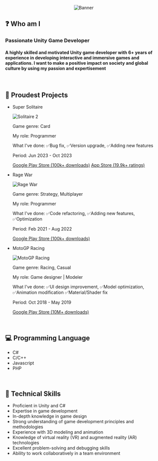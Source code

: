 <p align="center">
  <img src="https://i.ibb.co/bbS7b9S/Banner.jpg" alt="Banner" border="0">
</p>

## ❓ Who am I

<h3>
  Passionate Unity Game Developer
</h3>

<h4>
  <p>A highly skilled and motivated Unity game developer with 6+ years of experience in developing interactive and immersive games and applications.
    I want to make a positive impact on society and global culture by using my passion and expertisement</p>
</h4>

<br/>

## 💪 Proudest Projects

- Super Solitaire
  <p>
    <img src="https://i.ibb.co/fdf79BC/Solitaire-2.webp" alt="Solitaire 2" border="0">
  </p>
  <p>Game genre: Card</p>
  <p>My role: Programmer</p>
  <p>What I've done: ✅Bug fix, ✅Version upgrade, ✅Adding new features</p>
  <p>Period: Jun 2023 - Oct 2023</p>
  <p>
    <a href="https://play.google.com/store/apps/details?id=com.thebinaryfamily.supersolitaire">Google Play Store (100k+ downloads)</a>
    <a href="https://apps.apple.com/us/app/super-solitaire-card-game/id1274440615">App Store (19.9k+ ratings)</a>
  </p>
  
- Rage War
  <p>
    <img src="https://i.ibb.co/NxfYpfN/Rage-War.webp" alt="Rage War" border="0">    
  </p>
  <p>Game genre: Strategy, Multiplayer</p>
  <p>My role: Programmer</p>
  <p>What I've done: ✅Code refactoring, ✅Adding new features, ✅Optimization</p>
  <p>Period: Feb 2021 - Aug 2022</p>
  <p>
    <a href="https://play.google.com/store/apps/details?id=com.furystudio.ragewar">Google Play Store (100k+ downloads)</a>
  </p>

- MotoGP Racing
  <p>
    <img src="https://i.ibb.co/0f2pWNn/Moto-GP-Racing.webp" alt="MotoGP Racing" border="0">
  </p>
  <p>Game genre: Racing, Casual</p>
  <p>My role: Game designer | Modeler</p>
  <p>What I've done: ✅UI design improvement, ✅Model optimization, ✅Animation modification ✅Material/Shader fix</p>
  <p>Period: Oct 2018 - May 2019</p>
  <p>
    <a href="https://play.google.com/store/apps/details?id=com.weplay.motogp&hl=en">Google Play Store (10M+ downloads)</a>
  </p>
  
<br/>

## 💻 Programming Language

- C#
- C/C++
- Javascript
- PHP

<br/>

## 💼 Technical Skills
- Proficient in Unity and C#
- Expertise in game development
- In-depth knowledge in game design
- Strong understanding of game development principles and methodologies
- Experience with 3D modeling and animation
- Knowledge of virtual reality (VR) and augmented reality (AR) technologies
- Excellent problem-solving and debugging skills
- Ability to work collaboratively in a team environment
